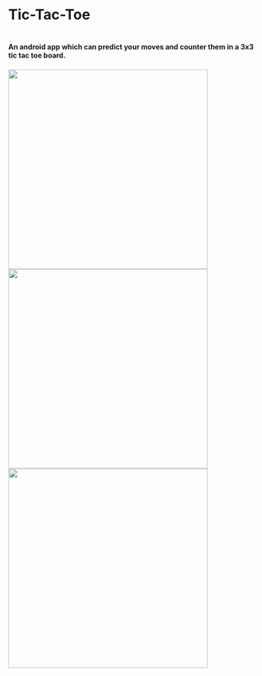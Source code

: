 <h1>Tic-Tac-Toe<h1>
<h4>An android app which can predict your moves and counter them in a 3x3 tic tac toe board.<h4>
<img src="https://user-images.githubusercontent.com/72745617/120106683-aba83d80-c17b-11eb-9c50-7556ec192a06.png" height="400"/>
<img src="https://user-images.githubusercontent.com/72745617/120107016-e199f180-c17c-11eb-8597-87bc26c9c586.png" height="400"/>
<img src="https://user-images.githubusercontent.com/72745617/120107043-05f5ce00-c17d-11eb-921f-ea79c6d6d0c3.png" height="400"/>
